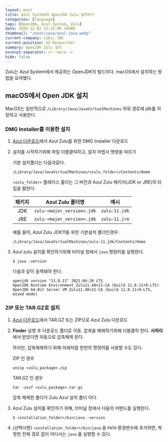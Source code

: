```yaml
---
layout: post
title: Azul System의 OpenJDK Zulu 설치하기
categories: [language]
tags: [OpenJDK, Azul System, Zulu]
date: 2020-12-02 15:25:00 +0900
thumbnail: "/post/java/azul-java.webp"
current-company: Cubic INC
current-position: SI Researcher
summary: OpenJDK Zulu 설치
excerpt-separator: <!--more-->
hide: false
---
```


Zulu는 Azul System에서 제공하는 OpenJDK의 빌드이다.
macOS에서 설치하는 방법을 요약했다.

<!--more-->

## macOS에서 Open JDK 설치

MacOS는 일반적으로 `/Library/Java/JavaVirtualMachines` 하위 경로에 jdk를 저장하고 사용한다.


### DMG Installer를 이용한 설치

1. [Azul 다운로드](https://www.azul.com/downloads/?os=macos&_gl=1*dkdl9*_ga*MTQ0NjY0MDg1OS4xNjg4NjM4NTAz*_ga_42DEGWGYD5*MTcwNjc5MTg0NC40LjEuMTcwNjc5MjMwNy4yOC4wLjA.#zulu)에서 Azul Zulu를 위한 DMG Installer 다운로드
2. 설치를 시작하기위해 파일 더블클릭하고, 설치 마법사 명령을 따르기

   기본 설치폴더는 다음과같다.

   ```
   /Library/Java/JavaVirtualMachines/<zulu_folder>/Contents/Home
   ```

   `<zulu_folder>` 플레이스 홀더는 그 버전과 Azul Zulu 패키지(JDK or JRE)의 타입을 말한다. 

   | 패키지 |      Azul Zulu 폴더명      |     예시      |
   | :----: | :------------------------: | :-----------: |
   |  JDK   | `zulu-<major_version>.jdk` | `zulu-11.jdk` |
   |  JRE   | `zulu-<major_version>.jdk` | `zulu-11.jre` |

   예를 들어, Azul Zulu JDK11을 위한 기본설치 폴더인경우:

   ```
   /Library/Java/JavaVirtualMachines/zulu-11.jdk/Contents/Home
   ```

3. Azul zulu 설치를 확인하기위해 터미널 창에서 `java` 명령어를 실행한다.

   ```
   $ java -version
   ```

   다음과 같이 출력돼야 한다.

   ```
   openjdk version "11.0.11" 2021-04-20 LTS
   OpenJDK Runtime Environment Zulu11.48+21-CA (build 11.0.11+9-LTS)
   OpenJDK 64-Bit Server VM Zulu11.48+21-CA (build 11.0.11+9-LTS, mixed mode)
   ```



### ZIP 또는 TAR.GZ로 설치

1. [Azul 다운로드](https://www.azul.com/downloads/?os=macos)에서 TAR.GZ 또는 ZIP으로 Azul Zulu 다운로드

2. **Finder** 실행 후 다운로드 폴더로 이동. 압축을 해제하기위해 더블클릭 한다. **사파리**에서 받았다면 자동으로 압축해제 된다.

   하지만, 압축해제하기 위해 아래처럼 한번의 명령어를 사용할 수도 있다.

   ZIP 인 경우

   ```
   unzip <zulu_package>.zip
   ```

   TAR.GZ 인 경우

   ```
   tar -zxvf <zulu_package>.tar.gz
   ```

   압축 해제한 폴더가 Zulu Azul 설치 폴더 이다.

3. Azul Zulu 설치를 확인하기 위해, 터미널 창에서 다음의 커맨드를 실행한다.

   ```
   $ <installation_folder>/bin/java -version
   ```

4. (선택사항) `<installation_folder>/bin/java` 을 `PATH` 환경변수에 추가하면, 특정한 전체 경로 없이 어디서는 `java` 를 실행할 수 있다.









